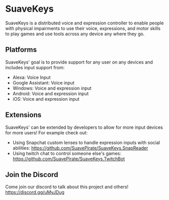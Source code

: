 # SuaveKeys

SuaveKeys is a distributed voice and expression controller to enable people with physical impairments to use their voice, expressions, and motor skills to play games and use tools across any device any where they go.

## Platforms

SuaveKeys' goal is to provide support for any user on any devices and includes input support from:
- Alexa: Voice Input
- Google Assistant: Voice input
- Windows: Voice and expression input
- Android: Voice and expression input
- iOS: Voice and expression input


## Extensions

SuaveKeys' can be extended by developers to allow for more input devices for more users! For example check out:
- Using Snapchat custom lenses to handle expression inputs with social abilities: https://github.com/SuavePirate/SuaveKeys.SnapReader
- Using twitch chat to control someone else's games: https://github.com/SuavePirate/SuaveKeys.TwitchBot


## Join the Discord

Come join our discord to talk about this project and others! https://discord.gg/uMyJDug
